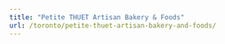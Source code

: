 ```yaml
---
title: "Petite THUET Artisan Bakery & Foods"
url: /toronto/petite-thuet-artisan-bakery-and-foods/
---
```

